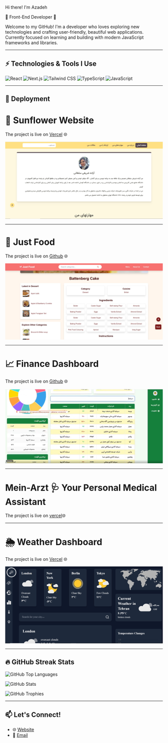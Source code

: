 Hi there! I'm Azadeh

🌻 Front-End Developer 🌻

Welcome to my GitHub! I'm a developer who loves exploring new technologies and crafting user-friendly, beautiful web applications. Currently focused on learning and building with modern JavaScript frameworks and libraries.

---

## ⚡ Technologies & Tools I Use

![React](https://img.shields.io/badge/-React-61DAFB?style=flat&logo=react&logoColor=white)
![Next.js](https://img.shields.io/badge/-Next.js-000000?style=flat&logo=nextdotjs&logoColor=white)
![Tailwind CSS](https://img.shields.io/badge/-Tailwind%20CSS-38B2AC?style=flat&logo=tailwind-css&logoColor=white)
![TypeScript](https://img.shields.io/badge/-TypeScript-3178C6?style=flat&logo=typescript&logoColor=white)
![JavaScript](https://img.shields.io/badge/-JavaScript-F7DF1E?style=flat&logo=javascript&logoColor=black)

---

## 🚀 Deployment

# 🌻 **Sunflower Website**
The project is live on [Vercel](https://sunflowerdev.vercel.app/) 🌐 

![Desktop View](https://github.com/frau-azadeh/sunflowerdev/blob/main/aboutme.png)

---
# 🍔 Just Food
The project is live on [Github](https://github.com/frau-azadeh/just-food) 🌐 

![Menu View](https://github.com/frau-azadeh/just-food/blob/master/desk-article.png)

---
# 📈 **Finance Dashboard**
The project is live on [Github](https://github.com/frau-azadeh/finance-bourse) 🌐 

![Dashboard View](https://github.com/frau-azadeh/finance-bourse/blob/master/dashboard.png)

---

# Mein-Arzt  🩺 Your Personal Medical Assistant
The project is live on [vercel](https://mein-arzt.vercel.app/)🌐

---

# 🌦️ Weather Dashboard
The project is live on [Vercel](https://weather-ashy-three-72.vercel.app/) 🌐 

![Desktop View](https://github.com/frau-azadeh/dashboard-weather/blob/master/desk-weather.png)

---

## 🔥 GitHub Streak Stats
![GitHub Top Languages](https://github-readme-stats.vercel.app/api/top-langs/?username=frau-azadeh&layout=compact&theme=radical)

![GitHub Stats](https://github-readme-stats.vercel.app/api?username=frau-azadeh&show_icons=true&theme=radical)

![GitHub Trophies](https://github-profile-trophy.vercel.app/?username=frau-azadeh&theme=radical)



---
## 📫 Let's Connect!

- 🌐 [Website](https://sunflower-dev.com)
- 📧 [Email](designweb.azadeh@gmail.com)

